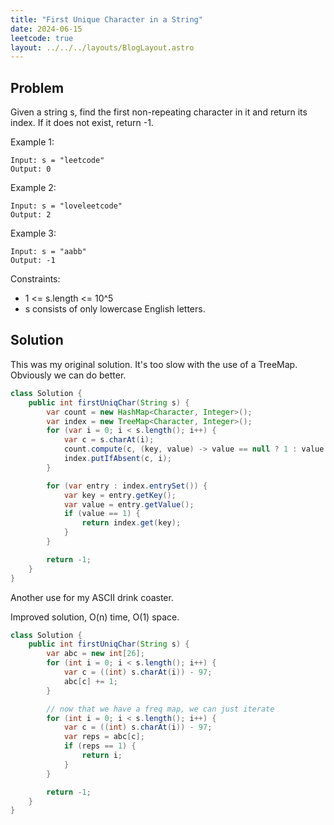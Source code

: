 ```yaml
---
title: "First Unique Character in a String"
date: 2024-06-15
leetcode: true
layout: ../../../layouts/BlogLayout.astro
---
```


## Problem

Given a string s, find the first non-repeating character in it and return its index. If it does not exist, return -1.

Example 1:

```text
Input: s = "leetcode"
Output: 0
```

Example 2:

```text
Input: s = "loveleetcode"
Output: 2
```

Example 3:

```text
Input: s = "aabb"
Output: -1
```

Constraints:

- 1 <= s.length <= 10^5
- s consists of only lowercase English letters.

## Solution

This was my original solution. It's too slow with the use of a TreeMap. Obviously we can do better.

```java
class Solution {
    public int firstUniqChar(String s) {
        var count = new HashMap<Character, Integer>();
        var index = new TreeMap<Character, Integer>();
        for (var i = 0; i < s.length(); i++) {
            var c = s.charAt(i);
            count.compute(c, (key, value) -> value == null ? 1 : value + 1);
            index.putIfAbsent(c, i);
        }

        for (var entry : index.entrySet()) {
            var key = entry.getKey();
            var value = entry.getValue();
            if (value == 1) {
                return index.get(key);
            }
        }

        return -1;
    }
}
```

Another use for my ASCII drink coaster.

Improved solution, O(n) time, O(1) space.

```java
class Solution {
    public int firstUniqChar(String s) {
        var abc = new int[26];
        for (int i = 0; i < s.length(); i++) {
            var c = ((int) s.charAt(i)) - 97;
            abc[c] += 1;
        }

        // now that we have a freq map, we can just iterate
        for (int i = 0; i < s.length(); i++) {
            var c = ((int) s.charAt(i)) - 97;
            var reps = abc[c];
            if (reps == 1) {
                return i;
            }
        }

        return -1;
    }
}
```
